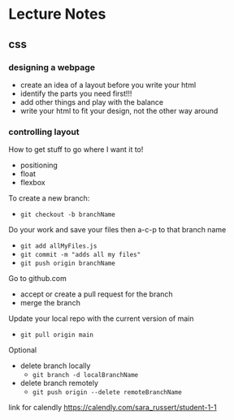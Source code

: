# Lecture Notes

## css

### designing a webpage
- create an idea of a layout before you write your html
- identify the parts you need first!!!
- add other things and play with the balance
- write your html to fit your design, not the other way around

### controlling layout
How to get stuff to go where I want it to!
- positioning
- float
- flexbox


To create a new branch:
- `git checkout -b branchName`

Do your work and save your files then a-c-p to that branch name
- `git add allMyFiles.js`
- `git commit -m "adds all my files"`
- `git push origin branchName`

Go to github.com
- accept or create a pull request for the branch
- merge the branch

Update your local repo with the current version of main
- `git pull origin main`

Optional
- delete branch locally
  - `git branch -d localBranchName`
- delete branch remotely
  - `git push origin --delete remoteBranchName`


link for calendly
https://calendly.com/sara_russert/student-1-1

